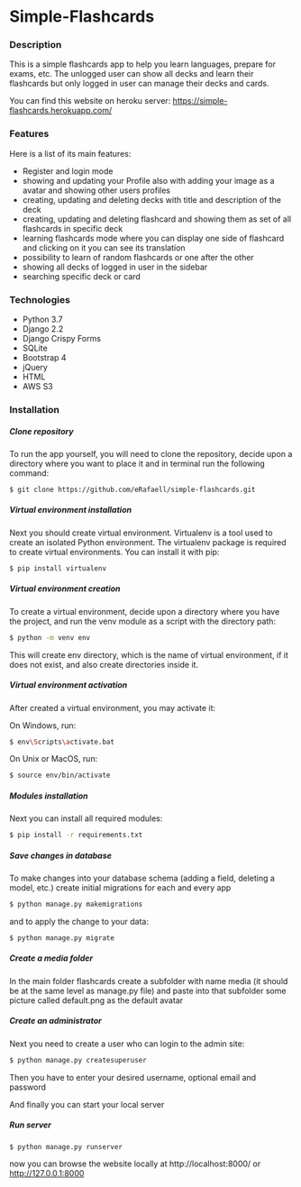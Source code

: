 # Simple-Flashcards
### Description
This is a simple flashcards app to help you learn languages, prepare for exams, etc. The unlogged user can show all decks and learn their flashcards but only logged in user can manage their decks and cards.

You can find this website on heroku server:
https://simple-flashcards.herokuapp.com/

### Features
Here is a list of its main features:
- Register and login mode
- showing and updating your Profile also with adding your image as a avatar and showing other users profiles
- creating, updating and deleting decks with title and description of the deck
- creating, updating and deleting flashcard and showing them as set of all flashcards in specific deck
- learning flashcards mode where you can display one side of flashcard and clicking on it you can see its translation
- possibility to learn of random flashcards or one after the other 
- showing all decks of logged in user in the sidebar
- searching specific deck or card

### Technologies
- Python 3.7
- Django 2.2
- Django Crispy Forms
- SQLite
- Bootstrap 4
- jQuery
- HTML
- AWS S3


### Installation

##### Clone repository

To run the app yourself, you will need to clone the repository, decide upon a directory where you want to place it and in terminal run the following command:
```sh
$ git clone https://github.com/eRafaell/simple-flashcards.git
```

##### Virtual environment installation

Next you should create virtual environment. Virtualenv is a tool used to create an isolated Python environment. The virtualenv package is required to create virtual environments. You can install it with pip:
```sh
$ pip install virtualenv
```

##### Virtual environment creation

To create a virtual environment, decide upon a directory where you have the project, and run the venv module as a script with the directory path:
```sh
$ python -m venv env
```
This will create env directory, which is the name of virtual environment, if it does not exist, and also create directories inside it.

##### Virtual environment activation

After created a virtual environment, you may activate it:

On Windows, run:
```sh
$ env\Scripts\activate.bat
```
On Unix or MacOS, run:
```sh
$ source env/bin/activate
```

##### Modules installation

Next you can install all required modules:
```sh
$ pip install -r requirements.txt
```

##### Save changes in database

To make changes into your database schema (adding a field, deleting a model, etc.) create initial migrations for each and every app
```sh
$ python manage.py makemigrations 
```
and to apply the change to your data:
```sh
$ python manage.py migrate
```

##### Create a media folder
In the main folder flashcards create a subfolder with name media (it should be at the same level as manage.py file) and paste into that subfolder some picture called default.png as the default avatar

##### Create an administrator

Next you need to create a user who can login to the admin site:
```sh
$ python manage.py createsuperuser
```
Then you have to enter your desired username, optional email and password

And finally you can start your local server

##### Run server

```sh
$ python manage.py runserver
```
now you can browse the website locally at http://localhost:8000/ or http://127.0.0.1:8000

